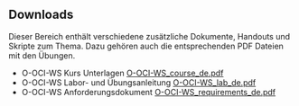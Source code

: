 <!-- markdownlint-disable MD033 -->
<!-- markdownlint-disable MD041 -->
## Downloads

Dieser Bereich enthält verschiedene zusätzliche Dokumente, Handouts und Skripte
zum Thema. Dazu gehören auch die entsprechenden PDF Dateien mit den Übungen.

- O-OCI-WS Kurs Unterlagen [O-OCI-WS_course_de.pdf](O-OCI-WS_course_de.pdf)
- O-OCI-WS Labor- und Übungsanleitung [O-OCI-WS_lab_de.pdf](O-OCI-WS_lab_de.pdf)
- O-OCI-WS Anforderungsdokument [O-OCI-WS_requirements_de.pdf](O-OCI-WS_requirements_de.pdf)
